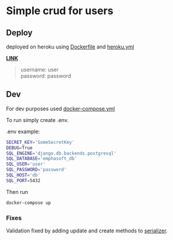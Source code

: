 # Simple crud for users

## Deploy

deployed on heroku using [Dockerfile](https://github.com/SomeDumb/emphasoft/blob/main/Dockerfile) and [heroku.yml](https://github.com/SomeDumb/emphasoft/blob/main/heroku.yml)

**[LINK](https://infinite-dawn-85986.herokuapp.com)**

> username: user  
> password: password

## Dev

For dev purposes used [docker-compose.yml](docker-compose.yml)

To run simply create .env.  

.env example:
```sh
SECRET_KEY='SomeSecretKey'
DEBUG=True
SQL_ENGINE='django.db.backends.postgresql'
SQL_DATABASE='emphasoft_db'
SQL_USER='user'
SQL_PASSWORD='password'
SQL_HOST='db'
SQL_PORT=5432
```

Then run
```sh
docker-compose up
```

### Fixes

Validation fixed by adding update and create methods to [serializer](https://github.com/SomeDumb/emphasoft/blob/main/api/serializers.py).
